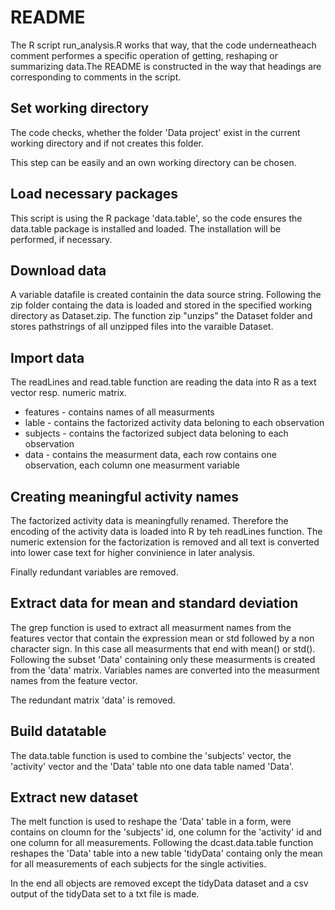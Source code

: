 README
========================================================
The R script run_analysis.R works that way, that the code underneatheach comment performes a specific operation of getting, reshaping or summarizing data.The README is constructed in the way that headings are corresponding to comments in the script.

## Set working directory
The code checks, whether the folder 'Data project' exist in the current working directory and if not creates this folder.

This step can be easily and an own working directory can be chosen.

## Load necessary packages
This script is using the R package 'data.table', so the code ensures the data.table package is installed and loaded. The installation will be performed, if necessary.

## Download data
A variable datafile is created containin the data source string. Following the zip folder containg the data is loaded and stored in the specified working directory as Dataset.zip. The function zip "unzips" the Dataset folder and stores pathstrings of all unzipped files into the varaible Dataset.

## Import data
The readLines and read.table function are reading the data into R as a text vector resp. numeric matrix.
  * features - contains names of all measurments
  * lable - contains the factorized activity data beloning to each observation
  * subjects - contains the factorized subject data beloning to each observation
  * data - contains the measurment data, each row contains one observation, each column one measurment variable

## Creating meaningful activity names
The factorized activity data is meaningfully renamed. Therefore the encoding of the activity data is loaded into R by teh readLines function. The numeric extension for the factorization is removed and all text is converted into lower case text for higher convinience in later analysis.

Finally redundant variables are removed.

## Extract data for mean and standard deviation
The grep function is used to extract all measurment names from the features vector that contain the expression mean or std followed by a non character sign. In this case all measurments that end with mean() or std(). Following the subset 'Data' containing only these measurments is created from the 'data' matrix. Variables names are converted into the measurment names from the feature vector.

The redundant matrix 'data' is removed.

## Build datatable
The data.table function is used to combine the 'subjects' vector, the 'activity' vector and the 'Data' table nto one data table named 'Data'.

## Extract new dataset
The melt function is used to reshape the 'Data' table in a form, were contains on cloumn for the 'subjects' id, one column for the 'activity' id and one column for all measurements. Following the dcast.data.table function reshapes the 'Data' table into a new table 'tidyData' containg only the mean for all measurements of each subjects for the single activities.

In the end all objects are removed except the tidyData dataset and a csv output of the tidyData set to a txt file is made.

